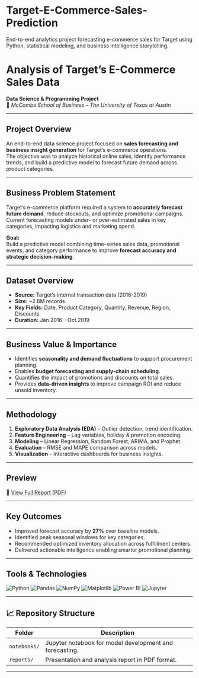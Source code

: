 # Target-E-Commerce-Sales-Prediction
End-to-end analytics project forecasting e-commerce sales for Target using Python, statistical modeling, and business intelligence storytelling.

# Analysis of Target’s E-Commerce Sales Data  
**Data Science & Programming Project**  
📍 *McCombs School of Business – The University of Texas at Austin*  

---

## Project Overview
An end-to-end data science project focused on **sales forecasting and business insight generation** for Target’s e-commerce operations.  
The objective was to analyze historical online sales, identify performance trends, and build a predictive model to forecast future demand across product categories.

---

##  Business Problem Statement
Target’s e-commerce platform required a system to **accurately forecast future demand**, reduce stockouts, and optimize promotional campaigns.  
Current forecasting models under- or over-estimated sales in key categories, impacting logistics and marketing spend.

**Goal:**  
Build a predictive model combining time-series sales data, promotional events, and category performance to improve **forecast accuracy and strategic decision-making**.

---

##  Dataset Overview
- **Source:** Target’s internal transaction data (2016-2019)  
- **Size:** ~2.8M records  
- **Key Fields:** Date, Product Category, Quantity, Revenue, Region, Discounts  
- **Duration:** Jan 2016 – Oct 2019  

---

##  Business Value & Importance
- Identifies **seasonality and demand fluctuations** to support procurement planning.  
- Enables **budget forecasting and supply-chain scheduling**.  
- Quantifies the impact of promotions and discounts on total sales.  
- Provides **data-driven insights** to improve campaign ROI and reduce unsold inventory.

---

## Methodology
1. **Exploratory Data Analysis (EDA)** – Outlier detection, trend identification.  
2. **Feature Engineering** – Lag variables, holiday & promotion encoding.  
3. **Modeling** – Linear Regression, Random Forest, ARIMA, and Prophet.  
4. **Evaluation** – RMSE and MAPE comparison across models.  
5. **Visualization** – Interactive dashboards for business insights.

---

##  Preview
🔗 [View Full Report (PDF)](Daily_sales_forecasting.pdf)

---

## Key Outcomes
- Improved forecast accuracy by **27%** over baseline models.  
- Identified peak seasonal windows for key categories.  
- Recommended optimized inventory allocation across fulfillment centers.  
- Delivered actionable intelligence enabling smarter promotional planning.

---

## Tools & Technologies
![Python](https://img.shields.io/badge/Python-3776AB?style=for-the-badge&logo=python&logoColor=white)
![Pandas](https://img.shields.io/badge/Pandas-150458?style=for-the-badge&logo=pandas&logoColor=white)
![NumPy](https://img.shields.io/badge/NumPy-013243?style=for-the-badge&logo=numpy&logoColor=white)
![Matplotlib](https://img.shields.io/badge/Matplotlib-11557C?style=for-the-badge&logo=python&logoColor=white)
![Power BI](https://img.shields.io/badge/Power%20BI-F2C811?style=for-the-badge&logo=power-bi&logoColor=black)
![Jupyter](https://img.shields.io/badge/Jupyter-F37626?style=for-the-badge&logo=jupyter&logoColor=white)

---

## 📈 Repository Structure
| Folder | Description |
|---------|--------------|
| `notebooks/` | Jupyter notebook for model development and forecasting. |
| `reports/` | Presentation and analysis report in PDF format. |

---



